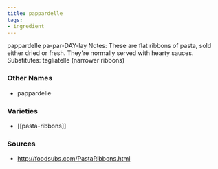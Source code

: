 ```yaml
---
title: pappardelle
tags:
- ingredient
---
```

pappardelle pa-par-DAY-lay Notes: These are flat ribbons of pasta, sold either dried or fresh. They're normally served with hearty sauces. Substitutes: tagliatelle (narrower ribbons)

### Other Names

* pappardelle

### Varieties

* [[pasta-ribbons]]

### Sources
* http://foodsubs.com/PastaRibbons.html
